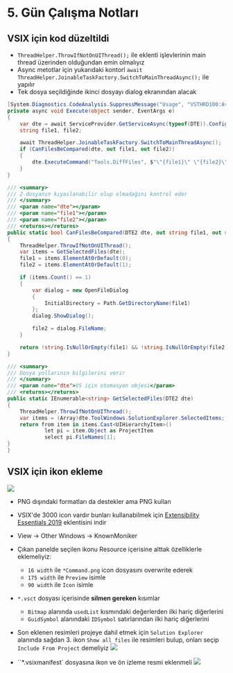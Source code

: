 # 5. Gün Çalışma Notları


## VSIX için kod düzeltildi

- `ThreadHelper.ThrowIfNotOnUIThread();` ile eklenti işlevlerinin main thread üzerinden olduğundan emin olmalıyız
- Async metotlar için yukarıdaki kontorl `await ThreadHelper.JoinableTaskFactory.SwitchToMainThreadAsync();` ile yapılır
- Tek dosya seçildiğinde ikinci dosyayı dialog ekranından alacak

```c#
[System.Diagnostics.CodeAnalysis.SuppressMessage("Usage", "VSTHRD100:Avoid async void methods", Justification = "<Pending>")]
private async void Execute(object sender, EventArgs e)
{
    var dte = await ServiceProvider.GetServiceAsync(typeof(DTE)).ConfigureAwait(false) as DTE2 ?? throw new NullReferenceException("DTE alınamadı");
    string file1, file2;

    await ThreadHelper.JoinableTaskFactory.SwitchToMainThreadAsync();
    if (CanFilesBeCompared(dte, out file1, out file2))
    {
        dte.ExecuteCommand("Tools.DiffFiles", $"\"{file1}\" \"{file2}\"");
    }
}

/// <summary>
/// 2 dosyanın kıyaslanabilir olup olmadağını kontrol eder
/// </summary>
/// <param name="dte"></param>
/// <param name="file1"></param>
/// <param name="file2"></param>
/// <returns></returns>
public static bool CanFilesBeCompared(DTE2 dte, out string file1, out string file2)
{
    ThreadHelper.ThrowIfNotOnUIThread();
    var items = GetSelectedFiles(dte);
    file1 = items.ElementAtOrDefault(0);
    file2 = items.ElementAtOrDefault(1);

    if (items.Count() == 1)
    {
        var dialog = new OpenFileDialog
        {
            InitialDirectory = Path.GetDirectoryName(file1)
        };
        dialog.ShowDialog();

        file2 = dialog.FileName;
    }

    return !string.IsNullOrEmpty(file1) && !string.IsNullOrEmpty(file2);
}

/// <summary>
/// Dosya yollarının bilgilerini verir
/// </summary>
/// <param name="dte">VS için otomasyon objesi</param>
/// <returns></returns>
public static IEnumerable<string> GetSelectedFiles(DTE2 dte)
{
    ThreadHelper.ThrowIfNotOnUIThread();
    var items = (Array)dte.ToolWindows.SolutionExplorer.SelectedItems;
    return from item in items.Cast<UIHierarchyItem>()
            let pi = item.Object as ProjectItem
            select pi.FileNames[1];
}
}
```
## VSIX için ikon ekleme

![](assets/vsix_known_monikers.png)

- PNG dışındaki formatları da destekler ama PNG kullan
- VSIX'de 3000 icon vardır bunları kullanabilmek için [Extensibility Essentials 2019](https://marketplace.visualstudio.com/items?itemName=MadsKristensen.ExtensibilityEssentials2019) eklentisini indir
- View -> Other Windows -> KnownMoniker
- Çıkan panelde seçilen ikonu Resource içerisine alttak özelliklerle eklemeliyiz:
  - `16 width` ile  `*Command.png` icon dosyasını overwrite ederek
  - `175 width` ile `Preview` isimle
  - `90 width` ile `Icon` isimle
- `*.vsct` dosyası içerisinde **silmen gereken** kısımlar
  -  `Bitmap` alanında `usedList` kısmındaki değerlerden ilki hariç diğerlerini
  -  `GuidSymbol` alanındaki `IDSymbol` satırlarından ilki hariç diğerlerini


- Son eklenen resimleri projeye dahil etmek için `Solution Explorer` alanında  sağdan 3. ikon `Show all files` ile resimleri bulup, onları seçip `Include From Project` demeliyiz
![](assets/vsıx_resources_example.png)
- ``*.vsixmanifest` dosyasına ikon ve ön izleme resmi eklenmeli
![](assets/vsix_manifest_res_icon.png)
